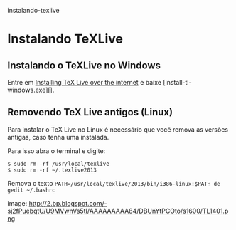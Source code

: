 instalando-texlive

Instalando TeXLive
==================

## Instalando o TeXLive no Windows


Entre em [Installing TeX Live over the internet](https://www.tug.org/texlive/acquire-netinstall.html) e baixe [install-tl-windows.exe][].

## Removendo TeX Live antigos (Linux)

Para instalar o TeX Live no Linux é necessário que você remova as versões antigas, caso tenha uma instalada.

Para isso abra o terminal e digite:

```
$ sudo rm -rf /usr/local/texlive
$ sudo rm -rf ~/.texlive2013
```

Remova o texto `PATH=/usr/local/texlive/2013/bin/i386-linux:$PATH de
gedit ~/.bashrc`

image: http://2.bp.blogspot.com/-sj2fPuebqtU/U9MVwnVs5tI/AAAAAAAAA84/DBUnYtPCOto/s1600/TL1401.png

